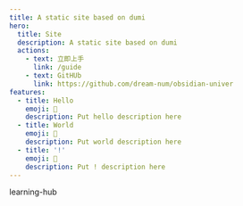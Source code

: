 ```yaml
---
title: A static site based on dumi
hero:
  title: Site
  description: A static site based on dumi
  actions:
    - text: 立即上手
      link: /guide
    - text: GitHUb
      link: https://github.com/dream-num/obsidian-univer
features:
  - title: Hello
    emoji: 💎
    description: Put hello description here
  - title: World
    emoji: 🌈
    description: Put world description here
  - title: '!'
    emoji: 🚀
    description: Put ! description here
---
```


learning-hub
